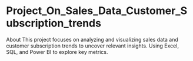 # Project_On_Sales_Data_Customer_Subscription_trends
About This project focuses on analyzing and visualizing sales data and customer subscription trends to uncover relevant insights. Using Excel, SQL, and Power BI to explore key metrics.
